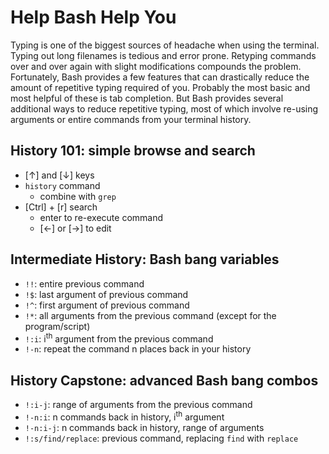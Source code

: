 # Help Bash Help You

Typing is one of the biggest sources of headache when using the terminal.
Typing out long filenames is tedious and error prone.
Retyping commands over and over again with slight modifications compounds the problem.
Fortunately, Bash provides a few features that can drastically reduce the amount of repetitive typing required of you.
Probably the most basic and most helpful of these is tab completion.
But Bash provides several additional ways to reduce repetitive typing, most of which involve re-using arguments or entire commands from your terminal history.


## History 101: simple browse and search

- \[↑\] and \[↓\] keys
- `history` command
    - combine with `grep`
- \[Ctrl\] + \[r\] search
    - enter to re-execute command
    - \[←\] or \[→\] to edit


## Intermediate History: Bash bang variables

- `!!`: entire previous command
- `!$`: last argument of previous command
- `!^`: first argument of previous command
- `!*`: all arguments from the previous command (except for the program/script)
- `!:i`: i<sup>th</sup> argument from the previous command
- `!-n`: repeat the command n places back in your history



## History Capstone: advanced Bash bang combos

- `!:i-j`: range of arguments from the previous command
- `!-n:i`: n commands back in history, i<sup>th</sup> argument
- `!-n:i-j`: n commands back in history, range of arguments
- `!:s/find/replace`: previous command, replacing `find` with `replace`
